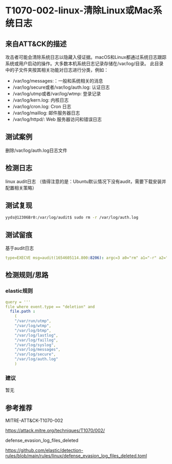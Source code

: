 # T1070-002-linux-清除Linux或Mac系统日志

## 来自ATT&CK的描述

攻击者可能会清除系统日志以隐藏入侵证据。macOS和Linux都通过系统日志跟踪系统或用户启动的操作。大多数本机系统日志记录存储在/var/log/目录。 此目录中的子文件夹按其相关功能对日志进行分类，例如：

- /var/log/messages:：一般和系统相关的消息
- /var/log/secure或者/var/log/auth.log: 认证日志
- /var/log/utmp或者/var/log/wtmp: 登录记录
- /var/log/kern.log: 内核日志
- /var/log/cron.log: Cron 日志
- /var/log/maillog: 邮件服务器日志
- /var/log/httpd/: Web 服务器访问和错误日​​志

## 测试案例

删除/var/log/auth.log日志文件

## 检测日志

linux audit日志 （值得注意的是：Ubuntu默认情况下没有audit，需要下载安装并配置相关策略）

## 测试复现

```bash
yyds@12306Br0:/var/log/audit$ sudo rm -r /var/log/auth.log
```

## 测试留痕

基于audit日志

```yml
type=EXECVE msg=audit(1654605114.800:8206): argc=3 a0="rm" a1="-r" a2="/var/log/auth.log"
```

## 检测规则/思路

### elastic规则

```yml
query = '''
file where event.type == "deletion" and 
  file.path : 
    (
    "/var/run/utmp", 
    "/var/log/wtmp", 
    "/var/log/btmp", 
    "/var/log/lastlog", 
    "/var/log/faillog",
    "/var/log/syslog", 
    "/var/log/messages", 
    "/var/log/secure", 
    "/var/log/auth.log"
    )
```

### 建议

暂无

## 参考推荐

MITRE-ATT&CK-T1070-002

<https://attack.mitre.org/techniques/T1070/002/>

defense_evasion_log_files_deleted

<https://github.com/elastic/detection-rules/blob/main/rules/linux/defense_evasion_log_files_deleted.toml>
